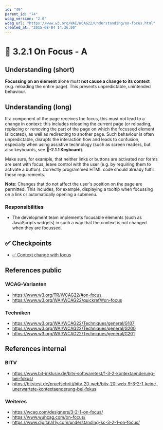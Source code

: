 ```yaml
---
id: "49"
parent_id: "74"
wcag_version: "2.0"
wcag_url: "https://www.w3.org/WAI/WCAG22/Understanding/on-focus.html"
created_at: "2015-08-04 14:36:00"
---
```


# 📜 3.2.1 On Focus - A

## Understanding (short)

**Focussing on an element** alone must **not cause a change to its context** (e.g. reloading the entire page). This prevents unpredictable, unintended behaviour.

## Understanding (long)

If a component of the page receives the focus, this must not lead to a change in context: this includes reloading the current page (or reloading, replacing or removing the part of the page on which the focussed element is located), as well as redirecting to another page. Such behaviour is often unpredictable, disrupts the interaction flow and leads to confusion, especially when using assistive technology (such as screen readers, but also keyboards, see **📜-2.1.1 Keyboard**).

Make sure, for example, that neither links or buttons are activated nor forms are sent with focus; leave control with the user (e.g. by requiring them to activate a button). Correctly programmed HTML code should already fulfil these requirements.

**Note:** Changes that do not affect the user's position on the page are permitted. This includes, for example, displaying a tooltip when focussing on a link or automatically opening a submenu.

### Responsibilities

- The development team implements focusable elements (such as JavaScripts widgets) in such a way that the context is not changed when they are focussed.

## ✅ Checkpoints

- [✅ Context change with focus](context-change-with-focus)

## References public

### WCAG-Varianten
- <https://www.w3.org/TR/WCAG22/#on-focus>
- <https://www.w3.org/WAI/WCAG22/quickref/#on-focus>

### Techniken
- <https://www.w3.org/WAI/WCAG22/Techniques/general/G107>
- <https://www.w3.org/WAI/WCAG22/Techniques/general/G200>
- <https://www.w3.org/WAI/WCAG22/Techniques/general/G201>

## References internal

### BITV
- <https://www.bit-inklusiv.de/bitv-softwaretest/1-3-2-kontextaenderung-bei-fokus/>
- <https://bitvtest.de/pruefschritt/bitv-20-web/bitv-20-web-9-3-2-1-keine-unerwartete-kontextaenderung-bei-fokus>

### Weiteres
- <https://wcag.com/designers/3-2-1-on-focus/>
- <https://www.wuhcag.com/on-focus/>
- <https://www.digitala11y.com/understanding-sc-3-2-1-on-focus/>